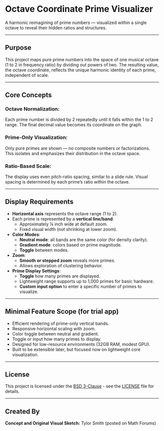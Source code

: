 # Octave Coordinate Prime Visualizer

A harmonic reimagining of prime numbers — visualized within a single octave to reveal their hidden ratios and structures.

---

## Purpose

This project maps pure prime numbers into the space of one musical octave (1 to 2 in frequency ratio) by dividing out powers of two. The resulting value, the octave coordinate, reflects the unique harmonic identity of each prime, independent of scale.

---

## Core Concepts

### Octave Normalization:
Each prime number is divided by 2 repeatedly until it falls within the 1 to 2 range. The final decimal value becomes its coordinate on the graph.

### Prime-Only Visualization:
Only pure primes are shown — no composite numbers or factorizations. This isolates and emphasizes their distribution in the octave space.

### Ratio-Based Scale:
The display uses even pitch-ratio spacing, similar to a slide rule. Visual spacing is determined by each prime’s ratio within the octave.

---

## Display Requirements

* **Horizontal axis** represents the octave range (1 to 2).
* Each prime is represented by a **vertical line/band**:
    * Approximately ¼ inch wide at default zoom.
    * Fixed visual width (not shrinking at lower zoom).
* **Color Modes**:
    * **Neutral mode**: all bands are the same color (for density clarity).
    * **Gradient mode**: colors based on prime magnitude.
    * **Toggle** between modes.
* **Zoom**:
    * **Smooth or stepped zoom** reveals more primes.
    * Allows exploration of clustering behavior.
* **Prime Display Settings**:
    * **Toggle** how many primes are displayed.
    * Lightweight range supports up to 1,000 primes for basic hardware.
    * **Custom input option** to enter a specific number of primes to visualize.

---

## Minimal Feature Scope (for trial app)

* Efficient rendering of prime-only vertical bands.
* Responsive horizontal scaling with zoom.
* Color toggle between neutral and gradient.
* Toggle or input how many primes to display.
* Designed for low-resource environments (32GB RAM, modest GPU).
* Built to be extensible later, but focused now on lightweight core visualization.

---

## License

This project is licensed under the [BSD 3-Clause](https://en.wikipedia.org/wiki/BSD_licenses#3-clause_license_(%22BSD_License_2.0%22,_%22Revised_BSD_License%22,_%22New_BSD_License%22,_or_%22Modified_BSD_License%22)) - see the [LICENSE](https://github.com/TechRancher/Octave-Coordinate-Prime-Visualizer/blob/68c035888782be45f774ba29e89019859d1f9683/LICENSE) file for details.

---

## Created By

**Concept and Original Visual Sketch:** Tylor Smith (posted on Math Forums)
